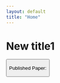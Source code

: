```yaml
---
layout: default
title: "Home"
---
```

<head>
<meta name="viewport" content="width=device-width, initial-scale=1">
<style>
    .collapsible {
      /* background-color: #000000; */
      /* color: white; */
      /* cursor: pointer;
      padding: 20px;
      width: 100%;
      border: none;
      text-align: left;
      outline: none;
      font-size: 20px; */
      display: inline-block
    }
    .collapsiblesmall {
      /* background-color: #000000; */
      /* color: white; */
      /* cursor: pointer;
      padding: 20px;
      width: 100%;
      border: none;
      text-align: left;
      outline: none;
      font-size: 20px; */
      display: inline-block
    }
    .active, .collapsible:hover {
      /* background-color: #000000; */
      display: inline-block
    }
    .collapsible:after {
      /* content: '\002B'; */
      /* color: white; */
      font-weight: bold;
      /* float: right;
      margin-left: 5px; */
      display: inline-block
    }
    .active:after {
      /* content: "\2212"; */
      display: inline-block
    }
    .content {
      padding: 0 18px;
      max-height: 0;
      /* height: 10px; */
      /* color: white; */
      overflow: hidden;
      transition: max-height 0.2s ease-out;
      /* background-color: #000000 */
    }
    </style>
</head>
<body>

<h1>New title1 </h1>


  <!-- first parts -->
  <button style="display: inline-block"><p>Published Paper: </p></button>
  <div class="content"> 


<!-- first papers -->
<button class="collapsible">
        <div style="display: inline-block">
            <p style="display: inline-block">“Shareholder Activism and Voluntary Disclosure”,</p>
            <p style="display: inline-block"> (with Jordan Schoenfeld)</p>
            <i><p style="display: inline-block"> Journal of Accounting Research,</p></i>
            <p style="display: inline-block"> 2017, 22(3), 1307–1339</p>
            <p style="text-align: right;display: inline-block"> <a href="https://doi.org/10.1007/s11142-017-9408-0" target="_blank">link</a>.</p>
        </div>
</button>

<div class="content">
    <i><b>Abstract:</b></i>
    Using the staggered adoption of universal demand (UD) laws in the United States, we study the effect of shareholder litigation risk on corporate disclosure. We find that disclosure significantly increases after UD laws make it more difficult to file derivative lawsuits. Specifically, firms issue more earnings forecasts and voluntary 8-K filings, and increase the length of management discussion and analysis (MD&A) in their 10-K filings. We further assess the direct and indirect channels through which UD laws affect firms' disclosure policies. We find that the effect of UD laws on corporate disclosure is driven by firms facing relatively higher ex ante derivative litigation risk and higher operating uncertainty, as well as firms for which shareholder litigation is a more important mechanism to discipline managers.
</div>


<!-- second papers -->
<button class="collapsible">
  <div style="display: inline-block">
      <p style="display: inline-block">““Shareholder Litigation and Corporate Disclosure: Evidence from Shareholder Derivative Suits”, with Y. Lou and R. Wang, ”,</p>
      <i><p style="display: inline-block"> Journal of Accounting Research,</p></i>
      <p style="display: inline-block">2018, 56(3), 797–842</p>
      <p style="text-align: right;display: inline-block"> <a href="https://doi.org/10.1111/1475-679X.12191" target="_blank">link</a>.</p>
  </div>
</button>

<div class="content">
<i><b>Abstract:</b></i>
Using the staggered adoption of universal demand (UD) laws in the United States, we study the effect of shareholder litigation risk on corporate disclosure. We find that disclosure significantly increases after UD laws make it more difficult to file derivative lawsuits. Specifically, firms issue more earnings forecasts and voluntary 8-K filings, and increase the length of management discussion and analysis (MD&A) in their 10-K filings. We further assess the direct and indirect channels through which UD laws affect firms' disclosure policies. We find that the effect of UD laws on corporate disclosure is driven by firms facing relatively higher ex ante derivative litigation risk and higher operating uncertainty, as well as firms for which shareholder litigation is a more important mechanism to discipline managers.
</div>    


    <button class="collapsible">Open Section 2</button>
    <div class="content">
      <p>Lorem ipsum dolor sit amet, consectetur adipisicing elit, sed do eiusmod tempor incididunt ut labore et dolore magna aliqua. Ut enim ad minim veniam, quis nostrud exercitation ullamco laboris nisi ut aliquip ex ea commodo consequat.</p>
    </div>
    <button class="collapsible">Open Section 3</button>
    <div class="content">
      <p>Lorem ipsum dolor sit amet, consectetur adipisicing elit, sed do eiusmod tempor incididunt ut labore et dolore magna aliqua. Ut enim ad minim veniam, quis nostrud exercitation ullamco laboris nisi ut aliquip ex ea commodo consequat.</p>
    </div>
    
    </div>
    
    <!-- second parts -->
         <button class="collapsible"><p>Collapsible Set:</p></button>
         <div class="content"> 
        
        <button class="collapsible">Open Section 1</button>
        <div class="content">
          <p>Lorem ipsum dolor sit amet, consectetur adipisicing elit, sed do eiusmod tempor incididunt ut labore et dolore magna aliqua. Ut enim ad minim veniam, quis nostrud exercitation ullamco laboris nisi ut aliquip ex ea commodo consequat.</p>
        </div>
        <button class="collapsible">Open Section 2</button>
        <div class="content">
          <p>Lorem ipsum dolor sit amet, consectetur adipisicing elit, sed do eiusmod tempor incididunt ut labore et dolore magna aliqua. Ut enim ad minim veniam, quis nostrud exercitation ullamco laboris nisi ut aliquip ex ea commodo consequat.</p>
        </div>
        <button class="collapsible">Open Section 3</button>
        <div class="content">
          <p>Lorem ipsum dolor sit amet, consectetur adipisicing elit, sed do eiusmod tempor incididunt ut labore et dolore magna aliqua. Ut enim ad minim veniam, quis nostrud exercitation ullamco laboris nisi ut aliquip ex ea commodo consequat.</p>
        </div>
        
        </div>


    
    













    <script>
    var coll = document.getElementsByClassName("collapsible");
    var i;
    
    for (i = 0; i < coll.length; i++) {
      coll[i].addEventListener("click", function() {
        this.classList.toggle("active");
        var content = this.nextElementSibling;
        if (content.style.maxHeight){
          content.style.maxHeight = null;
        } else {
        //   content.style.maxHeight = content.scrollHeight + "px";
          content.style.maxHeight = 1000000 + "px";
        } 
      });
    }
    </script>
    
    
    
    </body>
  